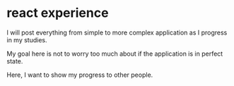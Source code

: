 # react experience

I will post everything from simple to more complex application as I progress in my studies.

My goal here is not to worry too much about if the application is in perfect state.

Here, I want to show my progress to other people.
